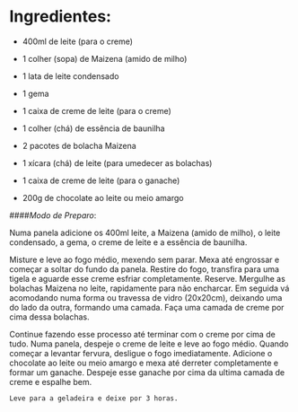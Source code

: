 # Ingredientes: 

- 400ml de leite (para o creme)

- 1 colher (sopa) de Maizena (amido de milho)

- 1 lata de leite condensado

- 1 gema

- 1 caixa de creme de leite (para o creme)

- 1 colher (chá) de essência de baunilha

- 2 pacotes de bolacha Maizena

- 1 xícara (chá) de leite (para umedecer as bolachas)

- 1 caixa de creme de leite (para o ganache)

- 200g de chocolate ao leite ou meio amargo

     

####_Modo de Preparo_:

Numa panela adicione os 400ml leite, a Maizena (amido de milho), o leite condensado, a gema, o creme de leite e a essência de baunilha.


Misture e leve ao fogo médio, mexendo sem parar.
Mexa até engrossar e começar a soltar do fundo da panela.
Restire do fogo, transfira para uma tigela e aguarde esse creme esfriar completamente. Reserve.
Mergulhe as bolachas Maizena no leite, rapidamente para não encharcar.
Em seguida vá acomodando numa forma ou travessa de vidro (20x20cm), deixando uma do lado da outra, formando uma camada.
Faça uma camada de creme por cima dessa bolachas.


Continue fazendo esse processo até terminar com o creme por cima de tudo.
Numa panela, despeje o creme de leite e leve ao fogo médio.
Quando começar a levantar fervura, desligue o fogo imediatamente.
Adicione o chocolate ao leite ou meio amargo e mexa até derreter completamente e formar um ganache.
Despeje esse ganache por cima da ultima camada de creme e espalhe bem.

```sh	
Leve para a geladeira e deixe por 3 horas.
```


